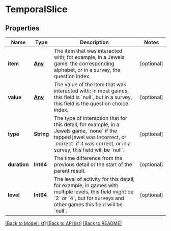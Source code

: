 # TemporalSlice

## Properties
Name | Type | Description | Notes
------------ | ------------- | ------------- | -------------
**item** | [**Any**](.md) | The item that was interacted with; for example, in a Jewels game, the  corresponding alphabet, or in a survey, the question index. | [optional] 
**value** | [**Any**](.md) | The value of the item that was interacted with; in most games,  this field is  &#x60;null&#x60;, but in a survey, this field is the question  choice index. | [optional] 
**type** | **String** | The type of interaction that for this detail; for example, in  a Jewels game,  &#x60;none&#x60; if the tapped jewel was  incorrect, or &#x60;correct&#x60; if it was correct, or in  a  survey, this field will be &#x60;null&#x60;. | [optional] 
**duration** | **Int64** | The time difference from the previous detail or the  start of the parent result. | [optional] 
**level** | **Int64** | The level of activity for this detail; for example, in  games with multiple  levels, this field might be &#x60;2&#x60; or  &#x60;4&#x60;, but for surveys and other games this field  will be &#x60;null&#x60;. | [optional] 

[[Back to Model list]](../README.md#documentation-for-models) [[Back to API list]](../README.md#documentation-for-api-endpoints) [[Back to README]](../README.md)


